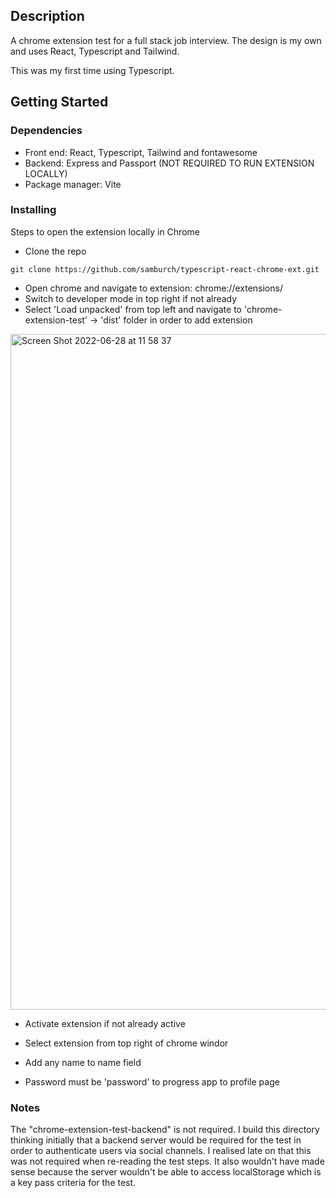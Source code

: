 ## Description

A chrome extension test for a full stack job interview. The design is my own and uses React, Typescript and Tailwind.

This was my first time using Typescript.

## Getting Started

### Dependencies

* Front end: React, Typescript, Tailwind and fontawesome
* Backend: Express and Passport (NOT REQUIRED TO RUN EXTENSION LOCALLY)
* Package manager: Vite

### Installing

Steps to open the extension locally in Chrome

* Clone the repo
```
git clone https://github.com/samburch/typescript-react-chrome-ext.git
```
* Open chrome and navigate to extension: chrome://extensions/
* Switch to developer mode in top right if not already
* Select 'Load unpacked' from top left and navigate to 'chrome-extension-test' -> 'dist' folder in order to add extension
<img width="1081" alt="Screen Shot 2022-06-28 at 11 58 37" src="https://user-images.githubusercontent.com/7994248/176163632-a4ccec4e-2bcc-4401-abab-12c4fe0c02eb.png">

* Activate extension if not already active
* Select extension from top right of chrome windor

* Add any name to name field
* Password must be 'password' to progress app to profile page

### Notes

The "chrome-extension-test-backend" is not required. I build this directory thinking initially that a backend server would be required for the test in order to authenticate users via social channels. I realised late on that this was not required when re-reading the test steps. It also wouldn't have made sense because the server wouldn't be able to access localStorage which is a key pass criteria for the test.
